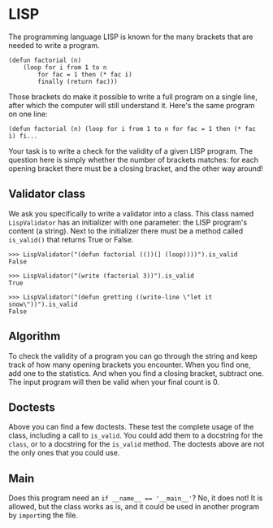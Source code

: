 # LISP

The programming language LISP is known for the many brackets that are needed to write a program.

    (defun factorial (n)
        (loop for i from 1 to n
            for fac = 1 then (* fac i)
            finally (return fac)))

Those brackets do make it possible to write a full program on a single line, after which the computer will still understand it. Here's the same program on one line:

    (defun factorial (n) (loop for i from 1 to n for fac = 1 then (* fac i) fi...

Your task is to write a check for the validity of a given LISP program. The question here is simply whether the number of brackets matches: for each opening bracket there must be a closing bracket, and the other way around!

## Validator class

We ask you specifically to write a validator into a class. This class named `LispValidator` has an initializer with one parameter: the LISP program's content (a string). Next to the initializer there must be a method called `is_valid()` that returns True or False.

    >>> LispValidator("(defun factorial (())(] (loop))))").is_valid
    False

    >>> LispValidator("(write (factorial 3))").is_valid
    True

    >>> LispValidator("(defun gretting ((write-line \"let it snow\"))").is_valid
    False

## Algorithm

To check the validity of a program you can go through the string and keep track of how many opening brackets you encounter. When you find one, add one to the statistics. And when you find a closing bracket, subtract one. The input program will then be valid when your final count is 0.

## Doctests

Above you can find a few doctests. These test the complete usage of the class, including a call to `is_valid`. You could add them to a docstring for the `class`, or to a docstring for the `is_valid` method. The doctests above are not the only ones that you could use.

## Main

Does this program need an `if __name__ == '__main__'`? No, it does not! It is allowed, but the class works as is, and it could be used in another program by `import`ing the file.
